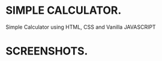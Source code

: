 # SIMPLE CALCULATOR.

<p>Simple Calculator using HTML, CSS and Vanilla JAVASCRIPT</p>

# SCREENSHOTS.
